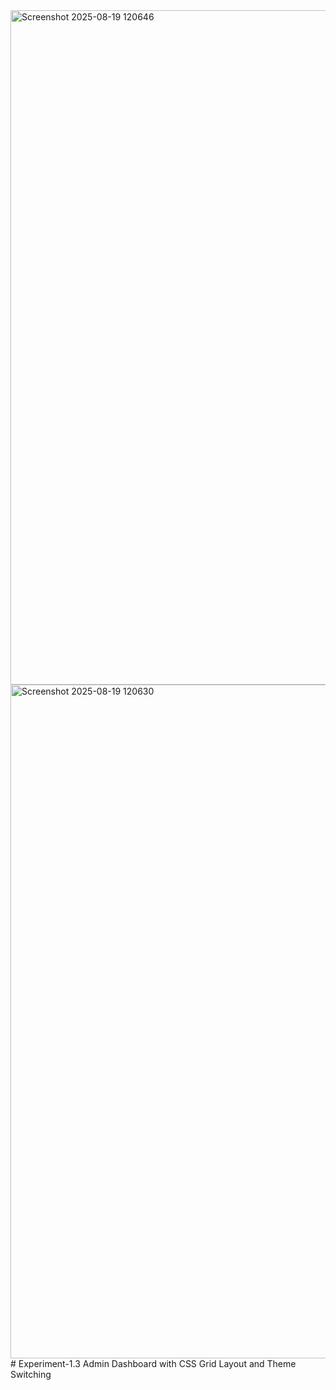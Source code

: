 <img width="1712" height="1079" alt="Screenshot 2025-08-19 120646" src="https://github.com/user-attachments/assets/5b0af17a-5aba-4bb5-b9a9-04f582375b75" />
<img width="1389" height="1078" alt="Screenshot 2025-08-19 120630" src="https://github.com/user-attachments/assets/d2b90389-bd0e-40c5-8f5c-9ae9c7d6f6df" />
# Experiment-1.3
Admin Dashboard with CSS Grid Layout and Theme Switching
